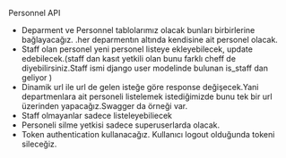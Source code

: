 Personnel API
* Deparment ve Personnel tablolarımız olacak bunları birbirlerine bağlayacağız. .her deparmentın altında kendisine ait personel olacak.
* Staff olan personel yeni personel listeye ekleyebilecek, update edebilecek.(staff dan kasıt yetkili olan bunu farklı cheff de diyebilirsiniz.Staff ismi django user modelinde bulunan is_staff dan geliyor )
* Dinamik url ile url de gelen isteğe göre response değişecek.Yani departmenlara ait personeli listelemek istediğimizde bunu tek bir url üzerinden yapacağız.Swagger da örneği var.
* Staff olmayanlar sadece listeleyebiliecek
* Personeli silme yetkisi sadece superuserlarda olacak.
* Token authentication kullanacağız. Kullanıcı logout olduğunda tokeni sileceğiz.